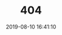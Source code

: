 ---
title: 404
date: 2019-08-10 16:41:10
type: "404"
layout: "404"
description: "你来到了没有知识的荒原 :("
---